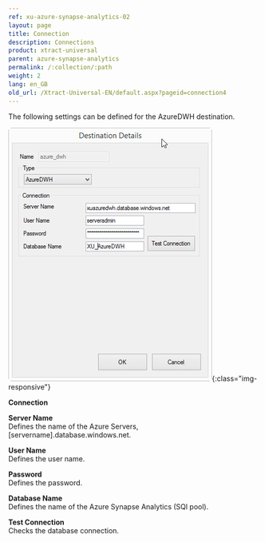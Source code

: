 ```yaml
---
ref: xu-azure-synapse-analytics-02
layout: page
title: Connection
description: Connections
product: xtract-universal
parent: azure-synapse-analytics
permalink: /:collection/:path
weight: 2
lang: en_GB
old_url: /Xtract-Universal-EN/default.aspx?pageid=connection4
---
```


The following settings can be defined for the AzureDWH destination.

![XU_AzureDWH_Verbindungen](/img/content/XU_AzureDWH_Verbindungen.png){:class="img-responsive"}

**Connection**

**Server Name**<br>
Defines the name of the Azure Servers, [servername].database.windows.net. 

**User Name**<br> 
Defines the user name.

**Password**<br>
Defines the password.

**Database Name**<br>
Defines the name of the Azure Synapse Analytics (SQl pool).
            
**Test Connection**<br>
Checks the database connection. 
